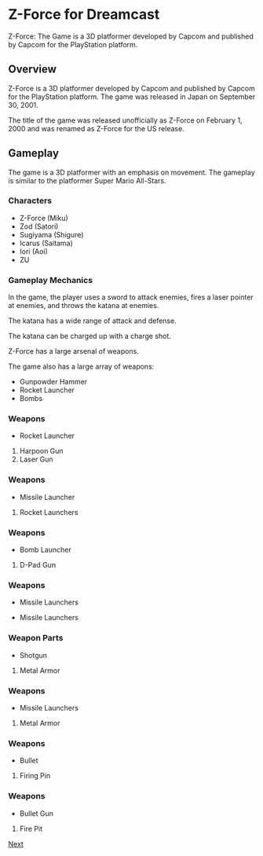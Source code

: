 # Z-Force for Dreamcast

Z-Force: The Game is a 3D platformer developed by Capcom and published by Capcom for the PlayStation platform.

## Overview

Z-Force is a 3D platformer developed by Capcom and published by Capcom for the PlayStation platform. The game was released in Japan on September 30, 2001.

The title of the game was released unofficially as Z-Force on February 1, 2000 and was renamed as Z-Force for the US release.

## Gameplay

The game is a 3D platformer with an emphasis on movement. The gameplay is similar to the platformer Super Mario All-Stars.

### Characters

*    Z-Force (Miku)
*    Zod (Satori)
*   Sugiyama (Shigure)
*   Icarus (Saitama)
*   Iori (Aoi)
*   ZU

### Gameplay Mechanics

In the game, the player uses a sword to attack enemies, fires a laser pointer at enemies, and throws the katana at enemies.

The katana has a wide range of attack and defense.

The katana can be charged up with a charge shot.

Z-Force has a large arsenal of weapons.

The game also has a large array of weapons:

*   Gunpowder Hammer 
*   Rocket Launcher 
*   Bombs

### Weapons

*   Rocket Launcher 

1.   Harpoon Gun 
2.   Laser Gun 

### Weapons

*   Missile Launcher 

1.   Rocket Launchers 

### Weapons

*   Bomb Launcher 

1.   D-Pad Gun 

### Weapons

*   Missile Launchers 

*   Missile Launchers 

### Weapon Parts

*   Shotgun 

1.   Metal Armor  

### Weapons

*   Missile Launchers 

1.   Metal Armor 

### Weapons

*   Bullet 

1.   Firing Pin 

### Weapons

*   Bullet Gun 

1.   Fire Pit

[Next](452.md)